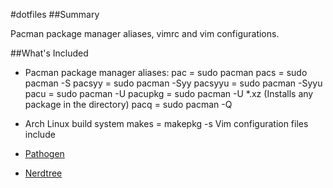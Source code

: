 #dotfiles
##Summary

Pacman package manager aliases, vimrc and vim configurations.

##What's Included
* Pacman package manager aliases:
	pac = sudo pacman
	pacs = sudo pacman -S
	pacsyy = sudo pacman -Syy
	pacsyyu = sudo pacman -Syyu
	pacu = sudo pacman -U
	pacupkg = sudo pacman -U *.xz (Installs any package in the directory)
	pacq = sudo pacman -Q
		
* Arch Linux build system
	makes = makepkg -s
Vim configuration files include
* [Pathogen](https://github.com/tpope/vim-pathogen)
* [Nerdtree](https://github.com/scrooloose/nerdtree)
